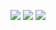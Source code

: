  [![](https://cdn.discordapp.com/attachments/806690258086658090/823829343499321384/68747470733a2f2f696d672e736869656c64732e696f2f62616467652f646973636f72642532302d3732383944412e737667.png)](https://discord.com/users/899670202650882099) [![](https://cdn.discordapp.com/attachments/806690258086658090/823829296912269364/68747470733a2f2f696d672e736869656c64732e696f2f62616467652f4769744875622532302d3139313731372e7376673f.png)](https://github.com/davien1) [![](https://cdn.discordapp.com/attachments/806690258086658090/823829272291573760/68747470733a2f2f696d672e736869656c64732e696f2f62616467652f494e5354414752414d2532302d4443333137352e73.png)](https://www.instagram.com/talhasociall/)
